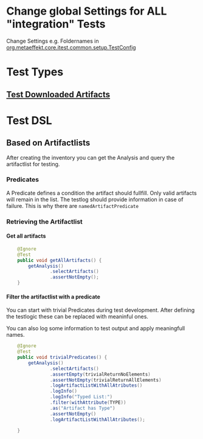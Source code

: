 # Change global Settings for ALL "integration" Tests

Change Settings e.g. Foldernames in 
[org.metaeffekt.core.itest.common.setup.TestConfig](/org/metaeffekt/core/itest/common/Testconfig.java)

# Test Types

## [Test Downloaded Artifacts](DownloadArtifactTest.md)

# Test DSL

## Based on Artifactlists
After creating the inventory you can get the Analysis and query the artifactlist for testing.

### Predicates
A Predicate defines a condition the artifact should fullfill.
Only valid artifacts will remain in the list.
The testlog should provide information in case of failure.
This is why there are ```namedArtifactPredicate```

### Retrieving the Artifactlist
#### Get all artifacts
```java
    @Ignore
    @Test
    public void getAllArtifacts() {
        getAnalysis()
                .selectArtifacts()
                .assertNotEmpty();
    }
```
#### Filter the artifactlist with a predicate

You can start with trivial Predicates during test development.
After defining the testlogic these can be replaced with meaninful ones.

You can also log some information to test output and apply meaningfull names.

```java
    @Ignore
    @Test
    public void trivialPredicates() {
        getAnalysis()
                .selectArtifacts()
                .assertEmpty(trivialReturnNoElements)
                .assertNotEmpty(trivialReturnAllElements)
                .logArtifactListWithAllAtributes()
                .logInfo()
                .logInfo("Typed List:")
                .filter(withAttribute(TYPE))
                .as("Artifact has Type")
                .assertNotEmpty()
                .logArtifactListWithAllAtributes();

    }
```
    
###

